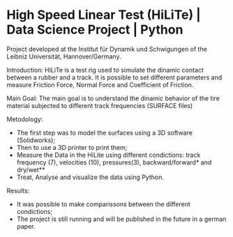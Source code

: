 # High Speed Linear Test (HiLiTe) | Data Science Project | Python 
Project developed at the Institut für Dynamik und Schwigungen of the Leibniz Universität, Hannover/Germany.

Introduction:
HiLiTe is a test rig used to simulate the dinamic contact between a rubber and a track. It is possible to set different parameters and measure Friction Force, Normal Force and Coefficient of Friction.

Main Goal:
The main goal is to understand the dinamic behavior of the tire material subjected to different track frequencies (SURFACE files)

Metodology:
- The first step was to model the surfaces using a 3D software (Solidworks);
- Then to use a 3D printer to print them;
- Measure the Data in the HiLite using different condictions: track frequency (7), velocities (10), pressures(3), backward/forward* and dry/wet**
- Treat, Analyse and visualize the data using Python.

Results:
- It was possible to make comparissons between the different condictions;
- The project is still running and will be published in the future in a german paper.
